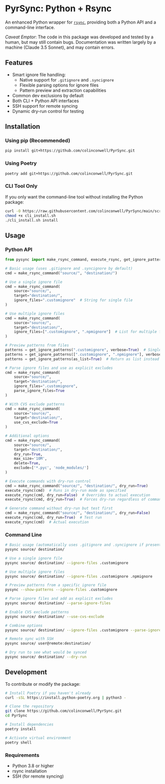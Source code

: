 # PyrSync: Python + Rsync

An enhanced Python wrapper for [`rsync`](https://rsync.samba.org/), providing both a Python API and a command-line interface.

*Caveat Emptor*: The code in this package was developed and tested by a human, but may still contain bugs. Documentation was written largely by a machine (Claude 3.5 Sonnet), and may contain errors.

## Features

- Smart ignore file handling:
  - Native support for `.gitignore` and `.syncignore`
  - Flexible parsing options for ignore files
  - Pattern preview and extraction capabilities
- Common dev exclusions by default
- Both CLI + Python API interfaces
- SSH support for remote syncing
- Dynamic dry-run control for testing

## Installation

### Using pip (Recommended)

```bash
pip install git+https://github.com/colinconwell/PyrSync.git
```

### Using Poetry

```bash
poetry add git+https://github.com/colinconwell/PyrSync.git
```

### CLI Tool Only

If you only want the command-line tool without installing the Python package:

```bash
curl -O https://raw.githubusercontent.com/colinconwell/PyrSync/main/scripts/cli_install.sh
chmod +x cli_install.sh
./cli_install.sh install
```

## Usage

### Python API

```python
from pysync import make_rsync_command, execute_rsync, get_ignore_patterns

# Basic usage (uses .gitignore and .syncignore by default)
cmd = make_rsync_command("source/", "destination/")

# Use a single ignore file
cmd = make_rsync_command(
    source="source/",
    target="destination/",
    ignore_files=".customignore"  # String for single file
)

# Use multiple ignore files
cmd = make_rsync_command(
    source="source/",
    target="destination/",
    ignore_files=[".customignore", ".npmignore"]  # List for multiple files
)

# Preview patterns from files
patterns = get_ignore_patterns(".customignore", verbose=True)  # Single file
patterns = get_ignore_patterns([".customignore", ".npmignore"], verbose=True)  # Multiple files
patterns = get_ignore_patterns(as_list=True)  # Return as list instead of set

# Parse ignore files and use as explicit excludes
cmd = make_rsync_command(
    source="source/",
    target="destination/",
    ignore_files=".customignore",
    parse_ignore_files=True
)

# With CVS exclude patterns
cmd = make_rsync_command(
    source="source/",
    target="destination/",
    use_cvs_exclude=True
)

# Additional options
cmd = make_rsync_command(
    source="source/",
    target="destination/",
    dry_run=True,
    max_size='10M',
    delete=True,
    exclude=['*.pyc', 'node_modules/']
)

# Execute commands with dry-run control
cmd = make_rsync_command("source/", "destination/", dry_run=True)
execute_rsync(cmd)  # Runs in dry-run mode as specified
execute_rsync(cmd, dry_run=False)  # Overrides to actual execution
execute_rsync(cmd, dry_run=True)  # Forces dry-run regardless of command setting

# Generate command without dry-run but test first
cmd = make_rsync_command("source/", "destination/", dry_run=False)
execute_rsync(cmd, dry_run=True)  # Test run
execute_rsync(cmd)  # Actual execution
```

### Command Line

```bash
# Basic usage (automatically uses .gitignore and .syncignore if present)
pysync source/ destination/

# Use a single ignore file
pysync source/ destination/ --ignore-files .customignore

# Use multiple ignore files
pysync source/ destination/ --ignore-files .customignore .npmignore

# Preview patterns from a specific ignore file
pysync --show-patterns --ignore-files .customignore

# Parse ignore files and add as explicit excludes
pysync source/ destination/ --parse-ignore-files

# Enable CVS exclude patterns
pysync source/ destination/ --use-cvs-exclude

# Combine options
pysync source/ destination/ --ignore-files .customignore --parse-ignore-files --use-cvs-exclude

# Remote sync with SSH
pysync source/ user@remote:destination/

# Dry run to see what would be synced
pysync source/ destination/ --dry-run
```

## Development

To contribute or modify the package:

```bash
# Install Poetry if you haven't already
curl -sSL https://install.python-poetry.org | python3 -

# Clone the repository
git clone https://github.com/colinconwell/PyrSync.git
cd PyrSync

# Install dependencies
poetry install

# Activate virtual environment
poetry shell
```

### Requirements

- Python 3.8 or higher
- rsync installation
- SSH (for remote syncing)